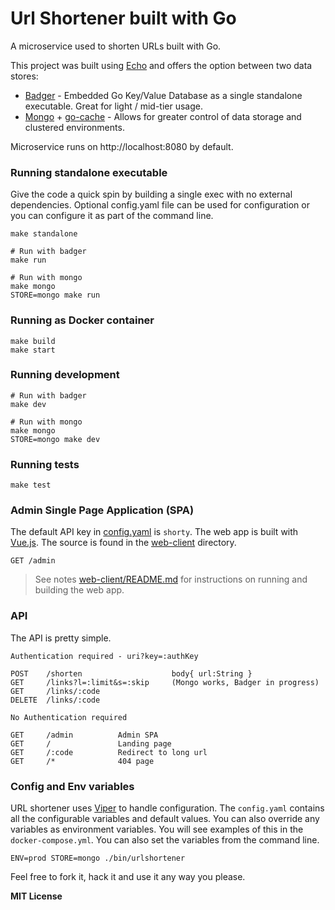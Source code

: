 # Url Shortener built with Go

A microservice used to shorten URLs built with Go.

This project was built using [Echo](https://echo.labstack.com/) and offers the option between two data stores:

* [Badger](https://github.com/dgraph-io/badger) - Embedded Go Key/Value Database as a single standalone executable. Great for light / mid-tier usage.
* [Mongo](https://github.com/mongodb/mongo-go-driver) + [go-cache](github.com/patrickmn/go-cache) - Allows for greater control of data storage and clustered environments. 

Microservice runs on http://localhost:8080 by default.

### Running standalone executable

Give the code a quick spin by building a single exec with no external dependencies. Optional config.yaml file can be used for configuration or you can configure it as part of the command line.

```
make standalone

# Run with badger
make run

# Run with mongo
make mongo
STORE=mongo make run
```

### Running as Docker container

```
make build
make start
```

### Running development

```
# Run with badger
make dev

# Run with mongo
make mongo
STORE=mongo make dev
```

### Running tests

```
make test
```

### Admin Single Page Application (SPA)

The default API key in [config.yaml](config.yaml) is `shorty`. The web app is built with [Vue.js](https://github.com/vuejs/vue). The source is
found in the [web-client](web-client) directory.

```
GET /admin
```

> See notes [web-client/README.md](web-client/README.md) for instructions on running and building the web app.

### API

The API is pretty simple.

```
Authentication required - uri?key=:authKey

POST    /shorten                    body{ url:String }
GET     /links?l=:limit&s=:skip     (Mongo works, Badger in progress)
GET     /links/:code
DELETE  /links/:code

No Authentication required

GET     /admin          Admin SPA
GET     /               Landing page
GET     /:code          Redirect to long url
GET     /*              404 page
```

### Config and Env variables

URL shortener uses [Viper](https://github.com/spf13/viper) to handle configuration. The `config.yaml` contains all the 
configurable variables and default values. You can also override any variables as environment variables. You will see examples of this
in the `docker-compose.yml`. You can also set the variables from the command line.

```
ENV=prod STORE=mongo ./bin/urlshortener
```

Feel free to fork it, hack it and use it any way you please.

**MIT License**